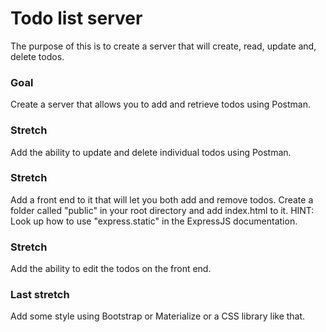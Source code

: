 # Todo list server

The purpose of this is to create a server that will create, read, update and, delete todos.

### Goal

Create a server that allows you to add and retrieve todos using Postman.

### Stretch

Add the ability to update and delete individual todos using Postman.

### Stretch

Add a front end to it that will let you both add and remove todos. Create a folder called "public" in your root
directory and add index.html to it. HINT: Look up how to use "express.static"
in the ExpressJS documentation.

### Stretch

Add the ability to edit the todos on the front end.

### Last stretch

Add some style using Bootstrap or Materialize or a CSS library like that.
